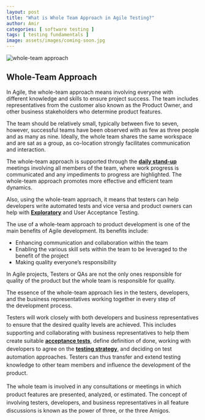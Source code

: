 ```yaml
---
layout: post
title: "What is Whole Team Approach in Agile Testing?"
author: Amir
categories: [ software testing ]
tags: [ testing fundamentals ]
image: assets/images/coming-soon.jpg
---
```


![whole-team approach](http://69.164.212.71/wp-content/uploads/2016/04/whole-team-300x225.jpg)

## Whole-Team Approach

In Agile, the whole-team approach means involving everyone with different knowledge and skills to ensure project success. The team includes representatives from the customer also known as the Product Owner, and other business stakeholders who determine product features.

The team should be relatively small, typically between five to seven, however, successful teams have been observed with as few as three people and as many as nine. Ideally, the whole team shares the same workspace and are sat as a group, as co-location strongly facilitates communication and interaction.

The whole-team approach is supported through the **[daily stand-up](http://www.testingexcellence.com/what-is-daily-stand-up-in-scrum/)** meetings involving all members of the team, where work progress is communicated and any impediments to progress are highlighted. The whole-team approach promotes more effective and efficient team dynamics.

Also, using the whole-team approach, it means that testers can help developers write automated tests and vice versa and product owners can help with **[Exploratory](http://www.testingexcellence.com/exploratory-testing-important-agile-projects/)** and User Acceptance Testing.

The use of a whole-team approach to product development is one of the main benefits of Agile development. Its benefits include:

*   Enhancing communication and collaboration within the team
*   Enabling the various skill sets within the team to be leveraged to the benefit of the project
*   Making quality everyone’s responsibility

In Agile projects, Testers or QAs are not the only ones responsible for quality of the product but the whole team is responsible for quality.

The essence of the whole-team approach lies in the testers, developers, and the business representatives working together in every step of the development process.

Testers will work closely with both developers and business representatives to <span style="line-height: 1.5;">ensure that the desired quality levels are achieved. This includes supporting and collaborating with </span><span style="line-height: 1.5;">business representatives to help them create suitable **[acceptance tests](http://www.testingexcellence.com/acceptance-testing-agile/)**, define definition of done, working with developers to </span><span style="line-height: 1.5;">agree on the **[testing strategy](http://www.testingexcellence.com/agile-test-strategy-example-template/)**, and deciding on test automation approaches. Testers can thus transfer </span><span style="line-height: 1.5;">and extend testing knowledge to other team members and influence the development of the product.</span>

<span style="line-height: 1.5;">The whole team is involved in any consultations or meetings in which product features are presented, </span><span style="line-height: 1.5;">analyzed, or estimated. The concept of involving testers, developers, and business representatives in </span><span style="line-height: 1.5;">all feature discussions is known as the power of three, or the three Amigos.</span>